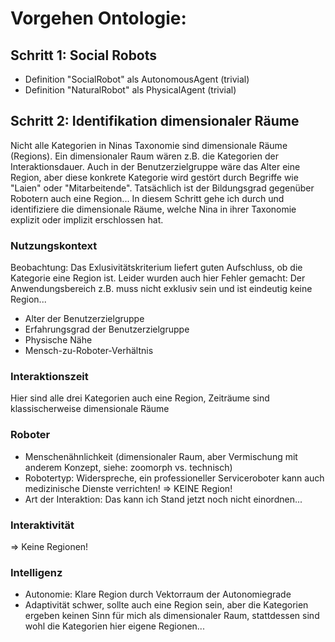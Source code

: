 # Vorgehen Ontologie:

## Schritt 1: Social Robots
- Definition "SocialRobot" als AutonomousAgent (trivial)
- Definition "NaturalRobot" als PhysicalAgent (trivial)

## Schritt 2: Identifikation dimensionaler Räume
Nicht alle Kategorien in Ninas Taxonomie sind dimensionale Räume (Regions). Ein dimensionaler Raum wären z.B. die Kategorien der Interaktionsdauer. Auch in der Benutzerzielgruppe wäre das Alter eine Region, aber diese konkrete Kategorie wird gestört durch Begriffe wie "Laien" oder "Mitarbeitende". Tatsächlich ist der Bildungsgrad gegenüber Robotern auch eine Region...
In diesem Schritt gehe ich durch und identifiziere die dimensionale Räume, welche Nina in ihrer Taxonomie explizit oder implizit erschlossen hat.

### Nutzungskontext
Beobachtung: Das Exlusivitätskriterium liefert guten Aufschluss, ob die Kategorie eine Region ist. Leider wurden auch hier Fehler gemacht: Der Anwendungsbereich z.B. muss nicht exklusiv sein und ist eindeutig keine Region...

- Alter der Benutzerzielgruppe
- Erfahrungsgrad der Benutzerzielgruppe
- Physische Nähe
- Mensch-zu-Roboter-Verhältnis

### Interaktionszeit

Hier sind alle drei Kategorien auch eine Region, Zeiträume sind klassischerweise dimensionale Räume

### Roboter

- Menschenähnlichkeit (dimensionaler Raum, aber Vermischung mit anderem Konzept, siehe: zoomorph vs. technisch)
- Robotertyp: Widerspreche, ein professioneller Serviceroboter kann auch medizinische Dienste verrichten! => KEINE Region!
- Art der Interaktion: Das kann ich Stand jetzt noch nicht einordnen...

### Interaktivität
=> Keine Regionen!

### Intelligenz
- Autonomie: Klare Region durch Vektorraum der Autonomiegrade
- Adaptivität schwer, sollte auch eine Region sein, aber die Kategorien ergeben keinen Sinn für mich als dimensionaler Raum, stattdessen sind wohl die Kategorien hier eigene Regionen...
